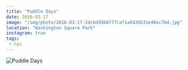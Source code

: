 ```yaml
---
title: "Puddle Days"
date: 2016-03-17
image: "/img/photo/2016-03-17-2dcbd39b8f77caf1a0426b31e40ac7bd.jpg"
location: "Washington Square Park"
instagram: true
tags:
 - nyc
---
```


![Puddle Days](/img/photo/2016-03-17-2dcbd39b8f77caf1a0426b31e40ac7bd.jpg)
